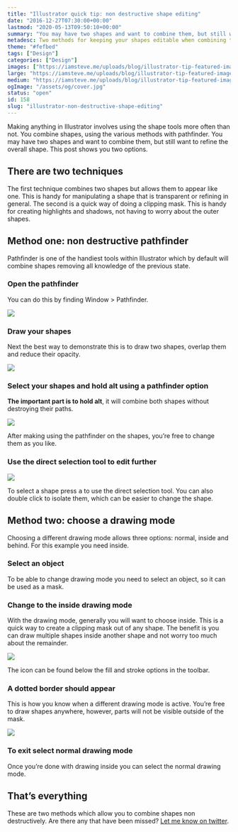```yaml
---
title: "Illustrator quick tip: non destructive shape editing"
date: "2016-12-27T07:30:00+00:00"
lastmod: "2020-05-13T09:50:10+00:00"
summary: "You may have two shapes and want to combine them, but still want to refine the overall shape or save it for later. This post shows you two options."
metadesc: Two methods for keeping your shapes editable when combining them. One method uses pathfinder the other uses drawing modes."
theme: "#fefbed"
tags: ["Design"]
categories: ["Design"]
images: ["https://iamsteve.me/uploads/blog/illustrator-tip-featured-image%402x.png"]
large: "https://iamsteve.me/uploads/blog/illustrator-tip-featured-image%402x.png"
medium: "https://iamsteve.me/uploads/blog/illustrator-tip-featured-image-medium%402x.png"
ogImage: "/assets/og/cover.jpg"
status: "open"
id: 158
slug: "illustrator-non-destructive-shape-editing"
---
```


Making anything in Illustrator involves using the shape tools more often than not. You combine shapes, using the various methods with pathfinder. You may have two shapes and want to combine them, but still want to refine the overall shape. This post shows you two options.

## There are two techniques
The first technique combines two shapes but allows them to appear like one. This is handy for manipulating a shape that is transparent or refining in general. The second is a quick way of doing a clipping mask. This is handy for creating highlights and shadows, not having to worry about the outer shapes.

## Method one: non destructive pathfinder
Pathfinder is one of the handiest tools within Illustrator which by default will combine shapes removing all knowledge of the previous state. 

### Open the pathfinder
You can do this by finding Window > Pathfinder.

<Image src="/static/images/blog/non-destructive-pathfinder@2x.png" width={738} height={492} />

### Draw your shapes
Next the best way to demonstrate this is to draw two shapes, overlap them and reduce their opacity.

<Image src="/static/images/blog/non-destructive-opacity-shapes@2x.png" width={738} height={492} />

### Select your shapes and hold alt using a pathfinder option
**The important part is to hold alt**, it will combine both shapes without destroying their paths.

<Image src="/static/images/blog/non-destructive-combined-shapes@2x.png" width={738} height={492} />

After making using the pathfinder on the shapes, you’re free to change them as you like. 

### Use the direct selection tool to edit further
<Image src="/static/images/blog/non-destructive-move-shapes.gif" />

To select a shape press <kbd>a</kbd> to use the direct selection tool. You can also double click to isolate them, which can be easier to change the shape.

## Method two: choose a drawing mode
Choosing a different drawing mode allows three options: normal, inside and behind. For this example you need inside.

### Select an object
To be able to change drawing mode you need to select an object, so it can be used as a mask.

### Change to the inside drawing mode
With the drawing mode, generally you will want to choose inside. This is a quick way to create a clipping mask out of any shape. The benefit is you can draw multiple shapes inside another shape and not worry too much about the remainder.

<Image src="/static/images/blog/non-destructive-toolbar@2x.png" width={738} height={492} />

The icon can be found below the fill and stroke options in the toolbar.

### A dotted border should appear
This is how you know when a different drawing mode is active. You’re free to draw shapes anywhere, however, parts will not be visible outside of the mask. 

<Image src="/static/images/blog/non-destructive-drawing-inside@2x.png" width={738} height={492} />

### To exit select normal drawing mode
Once you’re done with drawing inside you can select the normal drawing mode.

## That’s everything
These are two methods which allow you to combine shapes non destructively. Are there any that have been missed? [Let me know on twitter](https://twitter.com/irsteve).
